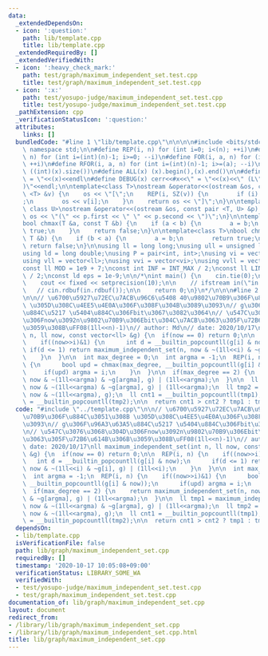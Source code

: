 ```yaml
---
data:
  _extendedDependsOn:
  - icon: ':question:'
    path: lib/template.cpp
    title: lib/template.cpp
  _extendedRequiredBy: []
  _extendedVerifiedWith:
  - icon: ':heavy_check_mark:'
    path: test/graph/maximum_independent_set.test.cpp
    title: test/graph/maximum_independent_set.test.cpp
  - icon: ':x:'
    path: test/yosupo-judge/maximum_independent_set.test.cpp
    title: test/yosupo-judge/maximum_independent_set.test.cpp
  _pathExtension: cpp
  _verificationStatusIcon: ':question:'
  attributes:
    links: []
  bundledCode: "#line 1 \"lib/template.cpp\"\n\n\n\n#include <bits/stdc++.h>\n\nusing\
    \ namespace std;\n\n#define REP(i, n) for (int i=0; i<(n); ++i)\n#define RREP(i,\
    \ n) for (int i=(int)(n)-1; i>=0; --i)\n#define FOR(i, a, n) for (int i=(a); i<(n);\
    \ ++i)\n#define RFOR(i, a, n) for (int i=(int)(n)-1; i>=(a); --i)\n\n#define SZ(x)\
    \ ((int)(x).size())\n#define ALL(x) (x).begin(),(x).end()\n\n#define DUMP(x) cerr<<#x<<\"\
    \ = \"<<(x)<<endl\n#define DEBUG(x) cerr<<#x<<\" = \"<<(x)<<\" (L\"<<__LINE__<<\"\
    )\"<<endl;\n\ntemplate<class T>\nostream &operator<<(ostream &os, const vector\
    \ <T> &v) {\n    os << \"[\";\n    REP(i, SZ(v)) {\n        if (i) os << \", \"\
    ;\n        os << v[i];\n    }\n    return os << \"]\";\n}\n\ntemplate<class T,\
    \ class U>\nostream &operator<<(ostream &os, const pair <T, U> &p) {\n    return\
    \ os << \"(\" << p.first << \" \" << p.second << \")\";\n}\n\ntemplate<class T>\n\
    bool chmax(T &a, const T &b) {\n    if (a < b) {\n        a = b;\n        return\
    \ true;\n    }\n    return false;\n}\n\ntemplate<class T>\nbool chmin(T &a, const\
    \ T &b) {\n    if (b < a) {\n        a = b;\n        return true;\n    }\n   \
    \ return false;\n}\n\nusing ll = long long;\nusing ull = unsigned long long;\n\
    using ld = long double;\nusing P = pair<int, int>;\nusing vi = vector<int>;\n\
    using vll = vector<ll>;\nusing vvi = vector<vi>;\nusing vvll = vector<vll>;\n\n\
    const ll MOD = 1e9 + 7;\nconst int INF = INT_MAX / 2;\nconst ll LINF = LLONG_MAX\
    \ / 2;\nconst ld eps = 1e-9;\n\n/*\nint main() {\n    cin.tie(0);\n    ios::sync_with_stdio(false);\n\
    \    cout << fixed << setprecision(10);\n\n    // ifstream in(\"in.txt\");\n \
    \   // cin.rdbuf(in.rdbuf());\n\n    return 0;\n}\n*/\n\n\n#line 2 \"lib/graph/maximum_independent_set.cpp\"\
    \n\n// \u6700\u5927\u72EC\u7ACB\u96C6\u5408 40\u9802\u70B9\u306F\u884C\u3051\u308B\
    \ \u305D\u308C\u4EE5\u4E0A\u306F\u308F\u304B\u3089\u3093\n// g\u306F\u96A3\u63A5\
    \u884C\u5217 \u5404\u884C\u306Fbit\u3067\u3082\u3064\n// \u547C\u3076\u3068\u304D\
    \u306Fnow\u3092n\u9802\u70B9\u306Ebit\u304C\u7ACB\u3063\u305F\u72B6\u614B\u306B\
    \u3059\u308B\uFF08(1ll<<n)-1)\n// author: Md\n// date: 2020/10/17\nll maximum_independent_set(int\
    \ n, ll now, const vector<ll> &g) {\n  if(now == 0) return 0;\n\n  REP(i, n) {\n\
    \    if((now>>i)&1) {\n      int d = __builtin_popcountll(g[i] & now);\n     \
    \ if(d <= 1) return maximum_independent_set(n, now & ~(1ll<<i) & ~g[i], g) | (1ll<<i);\n\
    \    }\n  }\n\n  int max_degree = 0;\n  int argma = -1;\n  REP(i, n) {\n    if((now>>i)&1)\
    \ {\n      bool upd = chmax(max_degree, __builtin_popcountll(g[i] & now));\n \
    \     if(upd) argma = i;\n    }\n  }\n\n  if(max_degree == 2) {\n    return maximum_independent_set(n,\
    \ now & ~(1ll<<argma) & ~g[argma], g) | (1ll<<argma);\n  }\n\n  ll tmp1 = maximum_independent_set(n,\
    \ now & ~(1ll<<argma) & ~g[argma], g) | (1ll<<argma);\n  ll tmp2 = maximum_independent_set(n,\
    \ now & ~(1ll<<argma), g);\n  ll cnt1 = __builtin_popcountll(tmp1);\n  ll cnt2\
    \ = __builtin_popcountll(tmp2);\n\n  return cnt1 > cnt2 ? tmp1 : tmp2;\n}\n"
  code: "#include \"../template.cpp\"\n\n// \u6700\u5927\u72EC\u7ACB\u96C6\u5408 40\u9802\
    \u70B9\u306F\u884C\u3051\u308B \u305D\u308C\u4EE5\u4E0A\u306F\u308F\u304B\u3089\
    \u3093\n// g\u306F\u96A3\u63A5\u884C\u5217 \u5404\u884C\u306Fbit\u3067\u3082\u3064\
    \n// \u547C\u3076\u3068\u304D\u306Fnow\u3092n\u9802\u70B9\u306Ebit\u304C\u7ACB\
    \u3063\u305F\u72B6\u614B\u306B\u3059\u308B\uFF08(1ll<<n)-1)\n// author: Md\n//\
    \ date: 2020/10/17\nll maximum_independent_set(int n, ll now, const vector<ll>\
    \ &g) {\n  if(now == 0) return 0;\n\n  REP(i, n) {\n    if((now>>i)&1) {\n   \
    \   int d = __builtin_popcountll(g[i] & now);\n      if(d <= 1) return maximum_independent_set(n,\
    \ now & ~(1ll<<i) & ~g[i], g) | (1ll<<i);\n    }\n  }\n\n  int max_degree = 0;\n\
    \  int argma = -1;\n  REP(i, n) {\n    if((now>>i)&1) {\n      bool upd = chmax(max_degree,\
    \ __builtin_popcountll(g[i] & now));\n      if(upd) argma = i;\n    }\n  }\n\n\
    \  if(max_degree == 2) {\n    return maximum_independent_set(n, now & ~(1ll<<argma)\
    \ & ~g[argma], g) | (1ll<<argma);\n  }\n\n  ll tmp1 = maximum_independent_set(n,\
    \ now & ~(1ll<<argma) & ~g[argma], g) | (1ll<<argma);\n  ll tmp2 = maximum_independent_set(n,\
    \ now & ~(1ll<<argma), g);\n  ll cnt1 = __builtin_popcountll(tmp1);\n  ll cnt2\
    \ = __builtin_popcountll(tmp2);\n\n  return cnt1 > cnt2 ? tmp1 : tmp2;\n}"
  dependsOn:
  - lib/template.cpp
  isVerificationFile: false
  path: lib/graph/maximum_independent_set.cpp
  requiredBy: []
  timestamp: '2020-10-17 10:05:08+09:00'
  verificationStatus: LIBRARY_SOME_WA
  verifiedWith:
  - test/yosupo-judge/maximum_independent_set.test.cpp
  - test/graph/maximum_independent_set.test.cpp
documentation_of: lib/graph/maximum_independent_set.cpp
layout: document
redirect_from:
- /library/lib/graph/maximum_independent_set.cpp
- /library/lib/graph/maximum_independent_set.cpp.html
title: lib/graph/maximum_independent_set.cpp
---
```

